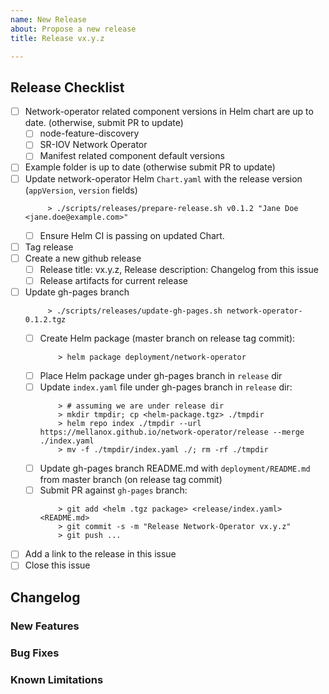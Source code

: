```yaml
---
name: New Release
about: Propose a new release
title: Release vx.y.z

---
```


## Release Checklist
<!--
Please do not remove items from the checklist
-->
- [ ] Network-operator related component versions in Helm chart are up to date. (otherwise, submit PR to update)
  - [ ] node-feature-discovery
  - [ ] SR-IOV Network Operator
  - [ ] Manifest related component default versions
- [ ] Example folder is up to date (otherwise submit PR to update)
- [ ] Update network-operator Helm `Chart.yaml` with the release version (`appVersion`, `version` fields)
  ```
       > ./scripts/releases/prepare-release.sh v0.1.2 "Jane Doe <jane.doe@example.com>"
  ```
  - [ ] Ensure Helm CI is passing on updated Chart.
- [ ] Tag release
- [ ] Create a new github release
  - [ ] Release title: vx.y.z, Release description: Changelog from this issue
  - [ ] Release artifacts for current release
- [ ] Update gh-pages branch
  ```
       > ./scripts/releases/update-gh-pages.sh network-operator-0.1.2.tgz
  ```
  - [ ] Create Helm package (master branch on release tag commit):
    ```
        > helm package deployment/network-operator
    ```
  - [ ] Place Helm package under gh-pages branch in `release` dir
  - [ ] Update `index.yaml` file under gh-pages branch in `release` dir:
    ```
        > # assuming we are under release dir
        > mkdir tmpdir; cp <helm-package.tgz> ./tmpdir
        > helm repo index ./tmpdir --url https://mellanox.github.io/network-operator/release --merge ./index.yaml
        > mv -f ./tmpdir/index.yaml ./; rm -rf ./tmpdir
    ```
  - [ ] Update gh-pages branch README.md with `deployment/README.md` from master branch (on release tag commit)
  - [ ] Submit PR against `gh-pages` branch:
    ```
        > git add <helm .tgz package> <release/index.yaml> <README.md>
        > git commit -s -m "Release Network-Operator vx.y.z"
        > git push ...
    ```
- [ ] Add a link to the release in this issue
- [ ] Close this issue

## Changelog
### New Features
<!--
Describe new features introduced in this release here.
-->
### Bug Fixes
<!--
Describe bugfixes introduced in this release here.
-->
### Known Limitations
<!--
Describe notable known limitations with network-operator (if any) here.
-->

